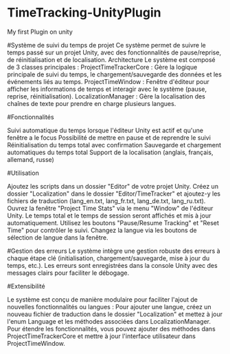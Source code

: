 # TimeTracking-UnityPlugin
My first Plugin on unity 


#Système de suivi du temps de projet
Ce système permet de suivre le temps passé sur un projet Unity, avec des fonctionnalités de pause/reprise, de réinitialisation et de localisation.
Architecture
Le système est composé de 3 classes principales :
ProjectTimeTrackerCore : Gère la logique principale de suivi du temps, le chargement/sauvegarde des données et les événements liés au temps.
ProjectTimeWindow : Fenêtre d'éditeur pour afficher les informations de temps et interagir avec le système (pause, reprise, réinitialisation).
LocalizationManager : Gère la localisation des chaînes de texte pour prendre en charge plusieurs langues.

#Fonctionnalités

Suivi automatique du temps lorsque l'éditeur Unity est actif et qu'une fenêtre a le focus
Possibilité de mettre en pause et de reprendre le suivi
Réinitialisation du temps total avec confirmation
Sauvegarde et chargement automatiques du temps total
Support de la localisation (anglais, français, allemand, russe)

#Utilisation

Ajoutez les scripts dans un dossier "Editor" de votre projet Unity.
Créez un dossier "Localization" dans le dossier "Editor/TimeTracker" et ajoutez-y les fichiers de traduction (lang_en.txt, lang_fr.txt, lang_de.txt, lang_ru.txt).
Ouvrez la fenêtre "Project Time Stats" via le menu "Window" de l'éditeur Unity.
Le temps total et le temps de session seront affichés et mis à jour automatiquement.
Utilisez les boutons "Pause/Resume Tracking" et "Reset Time" pour contrôler le suivi.
Changez la langue via les boutons de sélection de langue dans la fenêtre.

#Gestion des erreurs
Le système intègre une gestion robuste des erreurs à chaque étape clé (initialisation, chargement/sauvegarde, mise à jour du temps, etc.). Les erreurs sont enregistrées dans la console Unity avec des messages clairs pour faciliter le débogage.

#Extensibilité

Le système est conçu de manière modulaire pour faciliter l'ajout de nouvelles fonctionnalités ou langues :
Pour ajouter une langue, créez un nouveau fichier de traduction dans le dossier "Localization" et mettez à jour l'enum Language et les méthodes associées dans LocalizationManager.
Pour étendre les fonctionnalités, vous pouvez ajouter des méthodes dans ProjectTimeTrackerCore et mettre à jour l'interface utilisateur dans ProjectTimeWindow.
